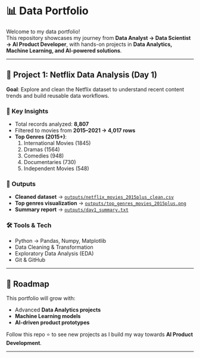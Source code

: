 # 📊 Data Portfolio  

Welcome to my data portfolio!  
This repository showcases my journey from **Data Analyst → Data Scientist → AI Product Developer**, with hands-on projects in **Data Analytics, Machine Learning, and AI-powered solutions**.  

---

## 🚀 Project 1: Netflix Data Analysis (Day 1)  

**Goal**: Explore and clean the Netflix dataset to understand recent content trends and build reusable data workflows.  

### 🔑 Key Insights
- Total records analyzed: **8,807**
- Filtered to movies from **2015–2021 → 4,017 rows**
- **Top Genres (2015+)**:
  1. International Movies (1845)  
  2. Dramas (1564)  
  3. Comedies (948)  
  4. Documentaries (730)  
  5. Independent Movies (548)  

### 📂 Outputs
- **Cleaned dataset** → [`outputs/netflix_movies_2015plus_clean.csv`](outputs/netflix_movies_2015plus_clean.csv)  
- **Top genres visualization** → [`outputs/top_genres_movies_2015plus.png`](outputs/top_genres_movies_2015plus.png)  
- **Summary report** → [`outputs/day1_summary.txt`](outputs/day1_summary.txt)  

### 🛠️ Tools & Tech
- Python → Pandas, Numpy, Matplotlib  
- Data Cleaning & Transformation  
- Exploratory Data Analysis (EDA)  
- Git & GitHub  

---

## 📌 Roadmap
This portfolio will grow with:
- Advanced **Data Analytics projects**
- **Machine Learning models**
- **AI-driven product prototypes**  

Follow this repo ⭐ to see new projects as I build my way towards **AI Product Development**.

---





